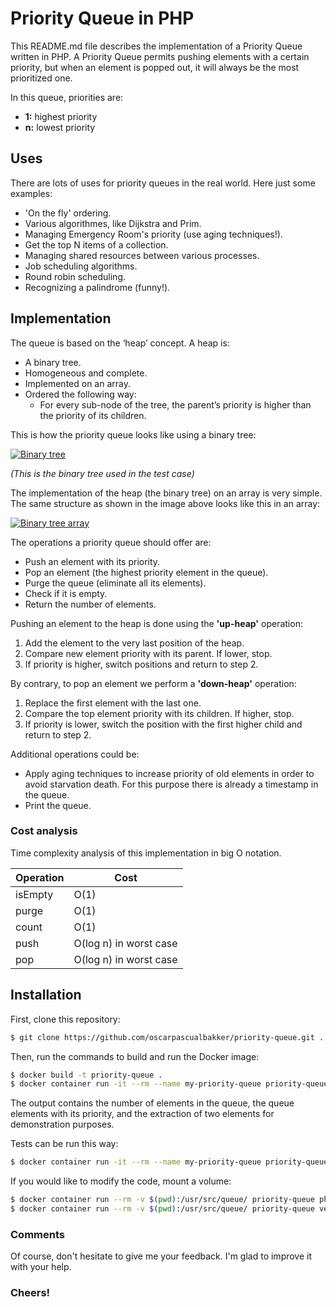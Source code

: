 # Priority Queue in PHP
This README.md file describes the implementation of a Priority Queue written in PHP.  A Priority Queue permits pushing elements with a certain priority, but when an element is popped out, it will always be the most prioritized one.

In this queue, priorities are:

* **1:** highest priority
* **n:** lowest priority

## Uses
There are lots of uses for priority queues in the real world.  Here just some examples:

* 'On the fly' ordering.
* Various algorithmes, like Dijkstra and Prim.
* Managing Emergency Room's priority (use aging techniques!).
* Get the top N items of a collection.
* Managing shared resources between various processes.
* Job scheduling algorithms.
* Round robin scheduling.
* Recognizing a palindrome (funny!).

## Implementation
The queue is based on the ‘heap’ concept.  A heap is:

* A binary tree.
* Homogeneous and complete.
* Implemented on an array.
* Ordered the following way:
  * For every sub-node of the tree, the parent’s priority is higher than the priority of its children.

This is how the priority queue looks like using a binary tree:

[![Binary tree](http://oscarpascual.com/images/binary-tree.gif)](http://oscarpascual.com/images/binary-tree.gif)

*(This is the binary tree used in the test case)*

The implementation of the heap (the binary tree) on an array is very simple. The same structure as shown in the image above looks like this in an array:

[![Binary tree array](http://oscarpascual.com/images/binary-tree-array.gif)](http://oscarpascual.com/images/binary-tree-array.gif)

The operations a priority queue should offer are:

* Push an element with its priority.
* Pop an element (the highest priority element in the queue).
* Purge the queue (eliminate all its elements).
* Check if it is empty.
* Return the number of elements.

Pushing an element to the heap is done using the **'up-heap'** operation:

1. Add the element to the very last position of the heap.
2. Compare new element priority with its parent.  If lower, stop.
3. If priority is higher, switch positions and return to step 2.

By contrary, to pop an element we perform a **'down-heap'** operation:

1. Replace the first element with the last one.
2. Compare the top element priority with its children.  If higher, stop.
3. If priority is lower, switch the position with the first higher child and return to step 2.

Additional operations could be:

* Apply aging techniques to increase priority of old elements in order to avoid starvation death.  For this purpose there is already a timestamp in the queue.
* Print the queue.


### Cost analysis
Time complexity analysis of this implementation in big O notation.

| Operation | Cost |
|---|---|
| isEmpty | O(1) |
| purge | O(1) |
| count | O(1) |
| push | O(log n) in worst case |
| pop | O(log n) in worst case |


## Installation
First, clone this repository:

```sh
$ git clone https://github.com/oscarpascualbakker/priority-queue.git .
```

Then, run the commands to build and run the Docker image:

```sh
$ docker build -t priority-queue .
$ docker container run -it --rm --name my-priority-queue priority-queue php start.php
```

The output contains the number of elements in the queue, the queue elements with its priority, and the extraction of two elements for demonstration purposes.

Tests can be run this way:

```sh
$ docker container run -it --rm --name my-priority-queue priority-queue vendor/bin/phpunit ./tests
```

If you would like to modify the code, mount a volume:

```sh
$ docker container run --rm -v $(pwd):/usr/src/queue/ priority-queue php start.php
$ docker container run --rm -v $(pwd):/usr/src/queue/ priority-queue vendor/bin/phpunit ./tests
```


### Comments
Of course, don't hesitate to give me your feedback.  I'm glad to improve it with your help.

### **Cheers!**